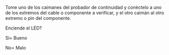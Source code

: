 Tome uno de los caimanes del probador de continuidad y conéctelo a uno de los extremos del cable o componente a verificar, y el otro caimán al otro extremo o pin del componente.

Enciende el LED? 

Si= Bueno

No= Malo


